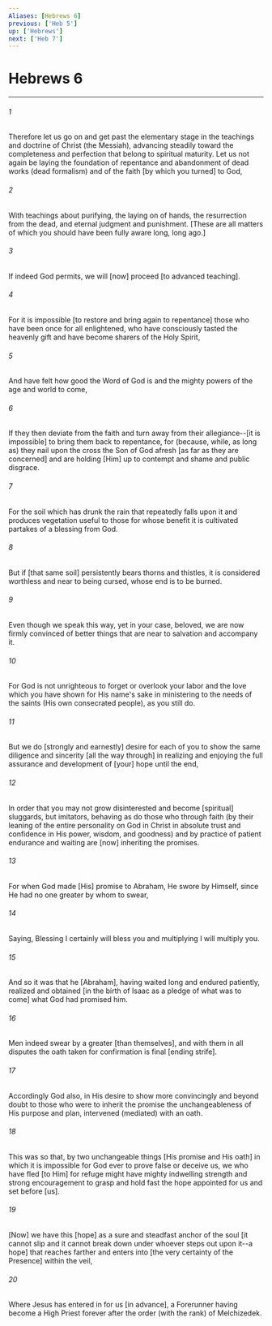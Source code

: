 ```yaml
---
Aliases: [Hebrews 6]
previous: ['Heb 5']
up: ['Hebrews']
next: ['Heb 7']
---
```

# Hebrews 6

***


###### 1 


Therefore let us go on and get past the elementary stage in the teachings and doctrine of Christ (the Messiah), advancing steadily toward the completeness and perfection that belong to spiritual maturity. Let us not again be laying the foundation of repentance and abandonment of dead works (dead formalism) and of the faith [by which you turned] to God, 


###### 2 


With teachings about purifying, the laying on of hands, the resurrection from the dead, and eternal judgment and punishment. [These are all matters of which you should have been fully aware long, long ago.] 


###### 3 


If indeed God permits, we will [now] proceed [to advanced teaching]. 


###### 4 


For it is impossible [to restore and bring again to repentance] those who have been once for all enlightened, who have consciously tasted the heavenly gift and have become sharers of the Holy Spirit, 


###### 5 


And have felt how good the Word of God is and the mighty powers of the age and world to come, 


###### 6 


If they then deviate from the faith and turn away from their allegiance--[it is impossible] to bring them back to repentance, for (because, while, as long as) they nail upon the cross the Son of God afresh [as far as they are concerned] and are holding [Him] up to contempt and shame and public disgrace. 


###### 7 


For the soil which has drunk the rain that repeatedly falls upon it and produces vegetation useful to those for whose benefit it is cultivated partakes of a blessing from God. 


###### 8 


But if [that same soil] persistently bears thorns and thistles, it is considered worthless and near to being cursed, whose end is to be burned. 


###### 9 


Even though we speak this way, yet in your case, beloved, we are now firmly convinced of better things that are near to salvation and accompany it. 


###### 10 


For God is not unrighteous to forget or overlook your labor and the love which you have shown for His name's sake in ministering to the needs of the saints (His own consecrated people), as you still do. 


###### 11 


But we do [strongly and earnestly] desire for each of you to show the same diligence and sincerity [all the way through] in realizing and enjoying the full assurance and development of [your] hope until the end, 


###### 12 


In order that you may not grow disinterested and become [spiritual] sluggards, but imitators, behaving as do those who through faith (by their leaning of the entire personality on God in Christ in absolute trust and confidence in His power, wisdom, and goodness) and by practice of patient endurance and waiting are [now] inheriting the promises. 


###### 13 


For when God made [His] promise to Abraham, He swore by Himself, since He had no one greater by whom to swear, 


###### 14 


Saying, Blessing I certainly will bless you and multiplying I will multiply you. 


###### 15 


And so it was that he [Abraham], having waited long and endured patiently, realized and obtained [in the birth of Isaac as a pledge of what was to come] what God had promised him. 


###### 16 


Men indeed swear by a greater [than themselves], and with them in all disputes the oath taken for confirmation is final [ending strife]. 


###### 17 


Accordingly God also, in His desire to show more convincingly and beyond doubt to those who were to inherit the promise the unchangeableness of His purpose and plan, intervened (mediated) with an oath. 


###### 18 


This was so that, by two unchangeable things [His promise and His oath] in which it is impossible for God ever to prove false or deceive us, we who have fled [to Him] for refuge might have mighty indwelling strength and strong encouragement to grasp and hold fast the hope appointed for us and set before [us]. 


###### 19 


[Now] we have this [hope] as a sure and steadfast anchor of the soul [it cannot slip and it cannot break down under whoever steps out upon it--a hope] that reaches farther and enters into [the very certainty of the Presence] within the veil, 


###### 20 


Where Jesus has entered in for us [in advance], a Forerunner having become a High Priest forever after the order (with the rank) of Melchizedek.
